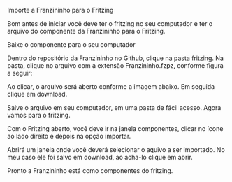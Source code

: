 Importe a Franzininho para o Fritzing

Bom antes de iniciar você deve ter o fritzing no seu computador e ter o arquivo do componente da Franzininho para o Fritzing. 

Baixe o componente para o seu computador

Dentro do repositório da Franzininho no Github, clique na pasta fritzing. Na pasta, clique  no  arquivo com a extensão Franzininho.fzpz, conforme figura a seguir:






Ao clicar, o arquivo será aberto conforme a imagem abaixo. Em seguida  clique em download.



Salve o arquivo em seu computador, em uma pasta de fácil acesso. Agora vamos para o fritzing.

Com o Fritzing aberto, você deve ir na janela componentes, clicar no ícone ao lado direito e depois na opção importar.




Abrirá um janela onde você deverá selecionar o aquivo a ser importado. No meu caso ele foi salvo em download, ao acha-lo clique em abrir. 

Pronto a Franzininho está como componentes do fritzing.




